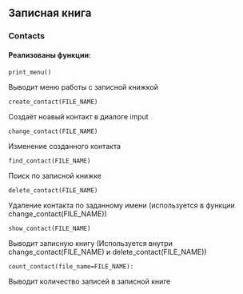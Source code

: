 ## Записная книга 
### Contacts

#### Реализованы функции:
```commandline
print_menu()
```
Выводит меню работы с записной книжкой

~~~
create_contact(FILE_NAME)
~~~
Создаёт ноавый контакт в диалоге imput
~~~
change_contact(FILE_NAME)
~~~
Изменение созданного контакта
~~~
find_contact(FILE_NAME)
~~~
Поиск по записной книжке
~~~
delete_contact(FILE_NAME)
~~~
Удаление контакта по заданному имени (используется в функции change_contact(FILE_NAME))
~~~
show_contact(FILE_NAME)
~~~
Выводит записную книгу (Используется внутри change_contact(FILE_NAME) и delete_contact(FILE_NAME))

~~~
count_contact(file_name=FILE_NAME):
~~~
Выводит количество записей в записной книге
